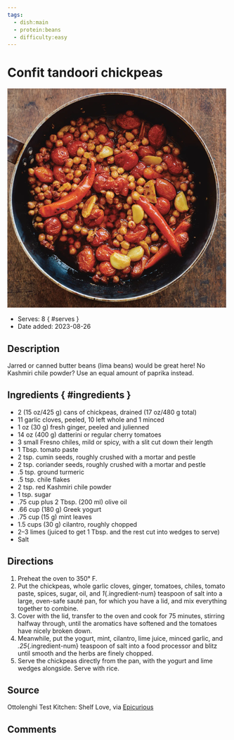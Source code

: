 ```yaml
---
tags:
  - dish:main
  - protein:beans
  - difficulty:easy
---
```

# Confit tandoori chickpeas

![Recipe picture](../images/confit_tandoori_chickpeas-0.png)

- Serves: 8
{ #serves }
- Date added: 2023-08-26

## Description

Jarred or canned butter beans (lima beans) would be great here! No Kashmiri chile powder? Use an equal amount of paprika instead.

## Ingredients { #ingredients }

- 2 (15 oz/425 g) cans of chickpeas, drained (17 oz/480 g total)
- 11 garlic cloves, peeled, 10 left whole and 1 minced
- 1 oz (30 g) fresh ginger, peeled and julienned
- 14 oz (400 g) datterini or regular cherry tomatoes
- 3 small Fresno chiles, mild or spicy, with a slit cut down their length
- 1 Tbsp. tomato paste
- 2 tsp. cumin seeds, roughly crushed with a mortar and pestle
- 2 tsp. coriander seeds, roughly crushed with a mortar and pestle
- .5 tsp. ground turmeric
- .5 tsp. chile flakes
- 2 tsp. red Kashmiri chile powder
- 1 tsp. sugar
- .75 cup plus 2 Tbsp. (200 ml) olive oil
- .66 cup (180 g) Greek yogurt
- .75 cup (15 g) mint leaves
- 1.5 cups (30 g) cilantro, roughly chopped
- 2–3 limes (juiced to get 1 Tbsp. and the rest cut into wedges to serve)
- Salt

## Directions

1. Preheat the oven to 350° F.
2. Put the chickpeas, whole garlic cloves, ginger, tomatoes, chiles, tomato paste, spices, sugar, oil, and *1*{.ingredient-num} teaspoon of salt into a large, oven-safe sauté pan, for which you have a lid, and mix everything together to combine. 
3. Cover with the lid, transfer to the oven and cook for 75 minutes, stirring halfway through, until the aromatics have softened and the tomatoes have nicely broken down.
4. Meanwhile, put the yogurt, mint, cilantro, lime juice, minced garlic, and *.25*{.ingredient-num} teaspoon of salt into a food processor and blitz until smooth and the herbs are finely chopped.
5. Serve the chickpeas directly from the pan, with the yogurt and lime wedges alongside. Serve with rice.

## Source

Ottolenghi Test Kitchen: Shelf Love, via [Epicurious](https://www.epicurious.com/recipes/food/views/confit-tandoori-chickpeas)

## Comments
